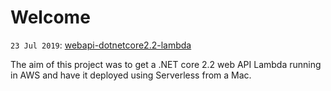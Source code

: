 # Welcome

`23 Jul 2019`:
[webapi-dotnetcore2.2-lambda](https://github.com/mccallsolutions/webapi-dotnetcore2.2-lambda)

The aim of this project was to get a .NET core 2.2 web API Lambda running in AWS and have it deployed using Serverless from a Mac.
